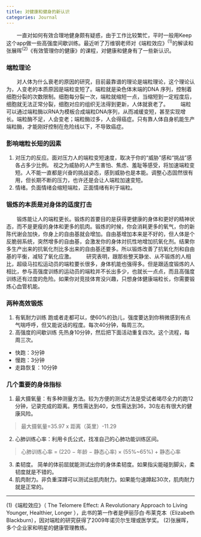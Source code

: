 ```yaml
---
title: 对健康和健身的新认识
categories: Journal
---
```

　　一直对如何有效合理地健身颇有疑惑，由于工作比较繁忙，平时一般用Keep这个app做一些高强度间歇训练。最近听了万维钢老师对《端粒效应》<sup>(1)</sup>的解读和张展晖<sup>(2)</sup>《有效管理你的健康》的课程，对健康和健身有了一些新认识。
### 端粒理论
　　对人体为什么衰老的原因的研究，目前最靠谱的理论是端粒理论，这个理论认为，人变老的本质原因是端粒变短了。端粒就是染色体末端的DNA 序列，控制着细胞分裂的次数限制。细胞每分裂一次，端粒就缩短一点，当缩短到一定程度后，细胞就无法正常分裂，细胞对应的组织无法得到更新，人体就衰老了。
　　端粒可以通过端粒酶以RNA为模板合成端粒DNA序列，从而减缓变短，甚至实现增长。端粒酶不足，人会变老；端粒酶过多，人会得癌症。只有靠人体自身机能生产端粒酶，才能刚好控制在危险线以下，不导致癌症。
### 影响端粒长短的因素
1. 对压力的反应。面对压力人的端粒变短速度，取决于你的“威胁”感和“挑战”感各占多少比例。 视之为威胁的人产生害怕、焦虑、羞耻等感受，将加速端粒变短。人不能一直都是兴奋的挑战姿态，感到威胁也是本能。调整心态固然很有用，但长期不断的压力，也许还是会让人端粒加速变短。
2. 情绪。负面情绪会缩短端粒，正面情绪有利于端粒。

### 锻炼的本质是对身体的适度打击
　　锻炼能让人的端粒更长。锻炼的首要目的是获得更健康的身体和更好的精神状态，而不是更瘦的身体和更多的肌肉。锻炼的时候，你会消耗更多的氧气，你的新陈代谢会加快，你身上的自由基就会增加。自由基增加本来是不好的，但人体是个反脆弱系统，突然增多的自由基，会激发你的身体対抗性地增加抗氧化剂。结果你多生产出来的抗氧化剂比多出来的自由基还要多。所以锻炼改善了抗氧化剂和自由基的平衡，减轻了氧化应激。
　　研究表明，跟那些整天静坐、从不锻炼的人相比，超级马拉松运动员的端粒要长很多，身体机能也强得多。但是跟适度锻炼的人相比，参与高强度训练的运动员的端粒并不长出多少，也就长一点点，而且高强度训练还有过度的危险。如果你对竞技体育没兴趣，只想身体健康端粒长，你需要锻炼心血管机能。
### 两种高效锻炼
1. 有氧耐力训练
跑或者走都可以，使60%的劲儿，强度要达到你稍微感到有点气喘呼呼，但又能说话的程度。每次40分钟，每周三次。
2. 高强度的间歇训练
先热身10分钟，然后把下面活动重复四次。这个流程，每周三次。
- 快跑：3分钟
- 慢跑：3分钟
- 走路恢复：10分钟

### 几个重要的身体指标
1. 最大摄氧量：有多种测量方法。较为方便的测试方法是受试者竭尽全力的跑12分钟，记录完成的距离。男性需达到40，女性需达到36，30左右有很大的健康风险。
>最大摄氧量=35.97 x 距离（英里）-11.29

2. 心肺训练心率：利用卡氏公式，找准自己的心肺功能训练区间。
>心肺训练心率 = (220 − 年龄 − 静态心率) × (55%~65%) + 静态心率

3. 柔韧度。 简单的体前屈就能测试出你的身体柔韧度。如果指尖能碰到脚尖，柔韧度就是不错的。
4. 肌肉耐力。非负重深蹲可以测试出肌肉耐力。如果能匀速蹲起30次，肌肉耐力就是正常的。


------
(1)《端粒效应》（ The Telomere Effect: A Revolutionary Approach to Living Younger, Healthier, Longer ），此书的第一作者是伊丽莎白·布莱克本（Elizabeth Blackburn），因对端粒的研究获得了2009年诺贝尔生理或医学奖。
(2)张展晖，多个企业家和明星的健康管理教练。



